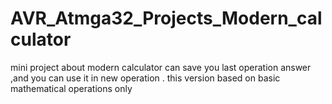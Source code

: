 # AVR_Atmga32_Projects_Modern_calculator
mini project about modern calculator can save you last operation answer ,and you can use it in new operation . this version based on basic mathematical operations only 
